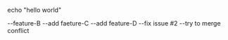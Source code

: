 echo "hello world"

--feature-B
--add faeture-C
--add feature-D
--fix issue #2
--try to merge conflict
